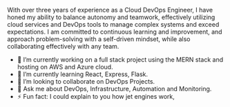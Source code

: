 

With over three years of experience as a Cloud DevOps Engineer, I have honed my ability to balance autonomy and teamwork, effectively utilizing cloud services and DevOps tools to manage complex systems and exceed expectations. I am committed to continuous learning and improvement, and approach problem-solving with a self-driven mindset, while also collaborating effectively with any team.


- 🔭 I’m currently working on a full stack project using the MERN stack and hosting on AWS and Azure cloud.
- 🌱 I’m currently learning React, Express, Flask.
- 👯 I’m looking to collaborate on DevOps Projects.
- 💬 Ask me about DevOps, Infrastructure, Automation and Monitoring.
- ⚡ Fun fact: I could explain to you how jet engines work,

